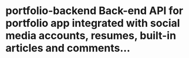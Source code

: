 # portfolio-backend Back-end API for portfolio app integrated with social media accounts, resumes, built-in articles and comments...
